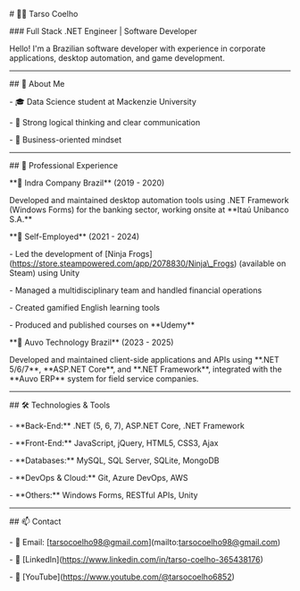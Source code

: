 \# 👨‍💻 Tarso Coelho



\### Full Stack .NET Engineer | Software Developer 



Hello! I'm a Brazilian software developer with experience in corporate applications, desktop automation, and game development. 



---



\## 🚀 About Me



\- 🎓 Data Science student at Mackenzie University 

\- 🧠 Strong logical thinking and clear communication  

\- 💼 Business-oriented mindset  



---



\## 💼 Professional Experience



\*\*🔹 Indra Company Brazil\*\* (2019 - 2020)  

Developed and maintained desktop automation tools using .NET Framework (Windows Forms) for the banking sector, working onsite at \*\*Itaú Unibanco S.A.\*\*



\*\*🔹 Self-Employed\*\* (2021 - 2024)  

\- Led the development of \[Ninja Frogs](https://store.steampowered.com/app/2078830/Ninja\_Frogs) (available on Steam) using Unity  

\- Managed a multidisciplinary team and handled financial operations  

\- Created gamified English learning tools  

\- Produced and published courses on \*\*Udemy\*\*



\*\*🔹 Auvo Technology Brazil\*\* (2023 - 2025)  

Developed and maintained client-side applications and APIs using \*\*.NET 5/6/7\*\*, \*\*ASP.NET Core\*\*, and \*\*.NET Framework\*\*, integrated with the \*\*Auvo ERP\*\* system for field service companies.



---



\## 🛠️ Technologies \& Tools



\- \*\*Back-End:\*\* .NET (5, 6, 7), ASP.NET Core, .NET Framework  

\- \*\*Front-End:\*\* JavaScript, jQuery, HTML5, CSS3, Ajax  

\- \*\*Databases:\*\* MySQL, SQL Server, SQLite, MongoDB  

\- \*\*DevOps \& Cloud:\*\* Git, Azure DevOps, AWS  

\- \*\*Others:\*\* Windows Forms, RESTful APIs, Unity



---



\## 📫 Contact



\- 📧 Email: \[tarsocoelho98@gmail.com](mailto:tarsocoelho98@gmail.com)  

\- 🔗 \[LinkedIn](https://www.linkedin.com/in/tarso-coelho-365438176)  

\- 🎥 \[YouTube](https://www.youtube.com/@tarsocoelho6852)







